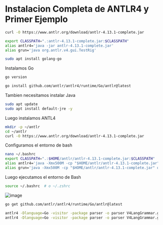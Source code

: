 # Instalacion Completa de ANTLR4 y Primer Ejemplo
```bash
curl -O https://www.antlr.org/download/antlr-4.13.1-complete.jar
```
```bash
export CLASSPATH=".:antlr-4.13.1-complete.jar:$CLASSPATH"
alias antlr4='java -jar antlr-4.13.1-complete.jar'
alias grun='java org.antlr.v4.gui.TestRig'
```
```bash
sudo apt install golang-go
```
Instalamos Go
```bash
go version
```
```bash
go install github.com/antlr/antlr4/runtime/Go/antlr@latest
```
Tambien necesitamos instalar Java 
```bash
sudo apt update
sudo apt install default-jre -y
```
Luego instalamos ANTL4 
```bash
mkdir -p ~/antlr
cd ~/antlr
curl -O https://www.antlr.org/download/antlr-4.13.1-complete.jar
```
Configuramos el entorno de bash 
```bash
nano ~/.bashrc
export CLASSPATH=".:$HOME/antlr/antlr-4.13.1-complete.jar:$CLASSPATH"
alias antlr4='java -Xmx500M -cp "$HOME/antlr/antlr-4.13.1-complete.jar" org.antlr.v4.Tool'
alias grun='java -Xmx500M -cp "$HOME/antlr/antlr-4.13.1-complete.jar" org.antlr.v4.gui.TestRig'
```
Luego ejecutamos el entorno de Bash 
```bash
source ~/.bashrc  # o ~/.zshrc
```
![image](https://github.com/user-attachments/assets/3a0ff98f-dc4e-41d4-96f2-0ce7aed4681a)

```bash 
go get github.com/antlr/antlr4/runtime/Go/antlr@latest
```
```bash 
antlr4 -Dlanguage=Go -visitor -package parser -o parser V4LangGrammar.g4
antlr4 -Dlanguage=Go -visitor -package parser -o parser V4LangGrammar.g4
```

